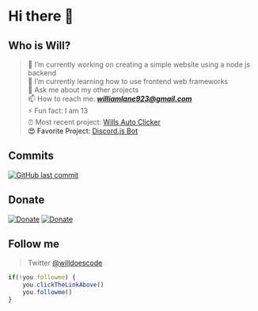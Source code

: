 # Hi there 👋

## Who is Will? <br>

> 🔭 I’m currently working on creating a simple website using a node js backend <br>
> 🌱 I’m currently learning how to use frontend web frameworks <br>
> 💬 Ask me about my other projects <br>
> 📫 How to reach me: ***williamlane923@gmail.com*** <br>
> ⚡ Fun fact: I am 13 <br>
> ⏰ Most recent project: <a href="https://github.com/pietales/willsautoclick" target="_blank">Wills Auto Clicker<a /> <br>
> 😍 Favorite Project: <a href="https://github.com/pietales/nodebot" target="_blank">Discord.js Bot<a />

## Commits
[![GitHub last commit](https://img.shields.io/github/last-commit/google/skia.svg?style=flat-square)]()

## Donate
[![Donate](https://img.shields.io/badge/$-support-ff69b4.svg?style=flat-square)](https://paypal.me/williamdlane) 
[![Donate](https://img.shields.io/badge/$-support-ff69b4.svg?style=flat-square)](https://paypal.me/williamdlane) 

## Follow me
> Twitter [@willdoescode](https://twitter.com/willdoescode)
```javascript
if(!you.followme) {
    you.clickTheLinkAbove()
    you.followme()
}
```
 
